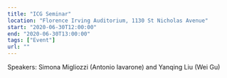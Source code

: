 ```yaml
---
title: "ICG Seminar"
location: "Florence Irving Auditorium, 1130 St Nicholas Avenue"
start: "2020-06-30T12:00:00"
end: "2020-06-30T13:00:00"
tags: ["Event"]
url: ""
---
```


Speakers: Simona Migliozzi (Antonio Iavarone) and Yanqing Liu (Wei Gu)

<!-- endexcerpt -->
